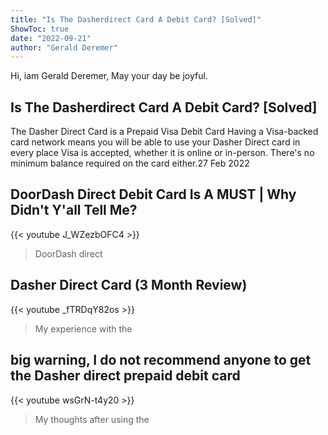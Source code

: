 ```yaml
---
title: "Is The Dasherdirect Card A Debit Card? [Solved]"
ShowToc: true 
date: "2022-09-21"
author: "Gerald Deremer" 
---
```


Hi, iam Gerald Deremer, May your day be joyful.
## Is The Dasherdirect Card A Debit Card? [Solved]
The Dasher Direct Card is a Prepaid Visa Debit Card Having a Visa-backed card network means you will be able to use your Dasher Direct card in every place Visa is accepted, whether it is online or in-person. There's no minimum balance required on the card either.27 Feb 2022

## DoorDash Direct Debit Card Is A MUST | Why Didn't Y'all Tell Me?
{{< youtube J_WZezbOFC4 >}}
>DoorDash direct 

## Dasher Direct Card (3 Month Review)
{{< youtube _fTRDqY82os >}}
>My experience with the 

## big warning, I do not recommend anyone to get the Dasher direct prepaid debit card
{{< youtube wsGrN-t4y20 >}}
>My thoughts after using the 

